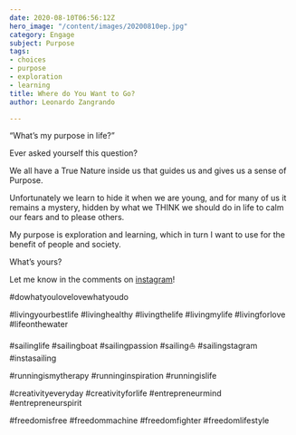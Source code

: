 ```yaml
---
date: 2020-08-10T06:56:12Z
hero_image: "/content/images/20200810ep.jpg"
category: Engage
subject: Purpose
tags:
- choices
- purpose
- exploration
- learning
title: Where do You Want to Go?
author: Leonardo Zangrando

---
```

“What’s my purpose in life?”

Ever asked yourself this question?

We all have a True Nature inside us that guides us and gives us a sense of Purpose.

Unfortunately we learn to hide it when we are young, and for many of us it remains a mystery, hidden by what we THINK we should do in life to calm our fears and to please others.

My purpose is exploration and learning, which in turn I want to use for the benefit of people and society.

What’s yours?

Let me know in the comments on [instagram](https://www.instagram.com/p/CDsw49xBh9S/)!

\#dowhatyoulovelovewhatyoudo

\#livingyourbestlife #livinghealthy #livingthelife #livingmylife #livingforlove #lifeonthewater

\#sailinglife #sailingboat #sailingpassion #sailing⛵ #sailingstagram #instasailing

\#runningismytherapy #runninginspiration #runningislife

\#creativityeveryday #creativityforlife #entrepreneurmind #entrepreneurspirit

\#freedomisfree #freedommachine #freedomfighter #freedomlifestyle